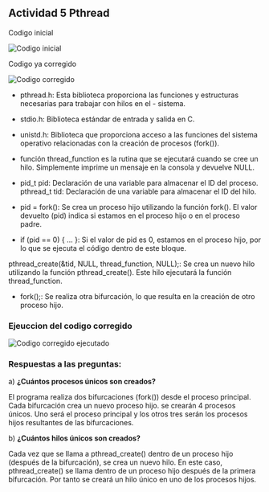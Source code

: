 ## Actividad 5 Pthread

Codigo inicial 

![Codigo inicial](capturas/cap0.png)

Codigo ya corregido

![Codigo corregido](capturas/cap1.png)

- pthread.h: Esta biblioteca proporciona las funciones y estructuras necesarias para trabajar con hilos en el - sistema.

- stdio.h: Biblioteca estándar de entrada y salida en C.

- unistd.h: Biblioteca que proporciona acceso a las funciones del sistema operativo relacionadas con la creación de procesos (fork()).  

- función thread_function es la rutina que se ejecutará cuando se cree un hilo. Simplemente imprime un mensaje en la consola y devuelve NULL.

- pid_t pid: Declaración de una variable para almacenar el ID del proceso.
pthread_t tid: Declaración de una variable para almacenar el ID del hilo.

- pid = fork(): Se crea un proceso hijo utilizando la función fork(). El valor devuelto (pid) indica si estamos en el proceso hijo o en el proceso padre.

- if (pid == 0) { ... }: Si el valor de pid es 0, estamos en el proceso hijo, por lo que se ejecuta el código dentro de este bloque.

pthread_create(&tid, NULL, thread_function, NULL);: Se crea un nuevo hilo utilizando la función pthread_create(). Este hilo ejecutará la función thread_function.

- fork();: Se realiza otra bifurcación, lo que resulta en la creación de otro proceso hijo.

### Ejeuccion del codigo corregido
![Codigo corregido ejecutado](capturas/cap2.png)
### Respuestas a las preguntas:

a) **¿Cuántos procesos únicos son creados?**

El programa realiza dos bifurcaciones (fork()) desde el proceso principal. Cada bifurcación crea un nuevo proceso hijo. se crearán 4 procesos únicos. Uno será el proceso principal y los otros tres serán los procesos hijos resultantes de las bifurcaciones.

b) **¿Cuántos hilos únicos son creados?**

Cada vez que se llama a pthread_create() dentro de un proceso hijo (después de la bifurcación), se crea un nuevo hilo. En este caso, pthread_create() se llama dentro de un proceso hijo después de la primera bifurcación. Por tanto se creará un hilo único en uno de los procesos hijos. 